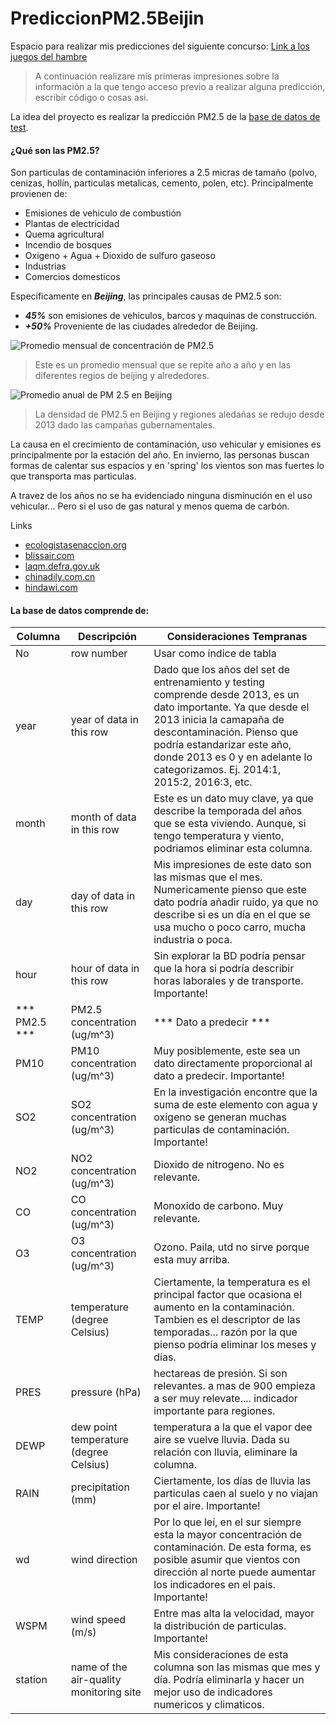 # PrediccionPM2.5Beijin
Espacio para realizar mis predicciones del siguiente concurso: 
[Link a los juegos del hambre](https://www.kaggle.com/c/datamex102020/overview/description)

> A continuación realizare mis primeras impresiones sobre la información a la que tengo acceso previo a realizar alguna predicción, escribir código o cosas asi.

La idea del proyecto es realizar la predicción PM2.5 de la [base de datos de test](https://github.com/seprab/PrediccionPM2.5Beijin/blob/main/test.csv).

#### ¿Qué son las PM2.5?
Son particulas de contaminación inferiores a 2.5 micras de tamaño (polvo, cenizas, hollín, particulas metalicas, cemento, polen, etc). Principalmente provienen de:
* Emisiones de vehiculo de combustión
* Plantas de electricidad
* Quema agricultural
* Incendio de bosques
* Oxigeno + Agua + Dioxido de sulfuro gaseoso
* Industrias
* Comercios domesticos

Especificamente en ***Beijing***, las principales causas de PM2.5 son:
* ***45%*** son emisiones de vehiculos, barcos y maquinas de construcción.
* ***+50%*** Proveniente de las ciudades alrededor de Beijing.

![Promedio mensual de concentración de PM2.5](https://static-01.hindawi.com/articles/amete/volume-2018/1724872/figures/1724872.fig.001.svgz)

> Este es un promedio mensual que se repite año a año y en las diferentes regios de beijing y alrededores.

![Promedio anual de PM 2.5 en Beijing](http://img2.chinadaily.com.cn/images/201804/07/5ac805b2a3105cdce0a12ac1.jpeg)


> La densidad de PM2.5 en Beijing y regiones aledañas se redujo desde 2013 dado las campañas gubernamentales.

La causa en el crecimiento de contaminación, uso vehicular y emisiones es principalmente por la estación del año. En invierno, las personas buscan formas de calentar sus espacios y en 'spring' los vientos son mas fuertes lo que transporta mas particulas.

A travez de los años no se ha evidenciado ninguna disminución en el uso vehicular... Pero si el uso de gas natural y menos quema de carbón.


Links
* [ecologistasenaccion.org](https://www.ecologistasenaccion.org/17842/que-son-las-pm25-y-como-afectan-a-nuestra-salud/)
* [blissair.com](https://blissair.com/what-is-pm-2-5.htm?__cf_chl_captcha_tk__=774e79d38de76055070eb1c26ffe3a20945daf66-1605851740-0-AXl_5JCb4zM_2nVItcq7mgCv1Z6bsjiaHbBD04F3OkcBM046MngeI8yLG9XQneREvGfKJbqLzpbNVRp8WNlEpZvaqHwFuK8TpCQRhYtSYEIwCsayfj_FW8hBASLuB-t-knw3llIQN4AzVGePB9_U0HX-Jqy8PB53-15zjkuyY_ErvF8RgOr_nV5mVImZ44QHpHMeU_q8Z6hB6UJWRXnwI--HvxIp5OQsTd3NlGrQ6vU1TIEtkMBdFB_hkkJ8wCpfvXrCzIS45BPxKF9QMGlDZ8ztduGN7-hIG1DKJO1FlDLwta1TFFFIHFUmS50jiRiwS4i3Hli4tr6EyAsY-hwcVLWWNP4Ax_AxniCLEfpVePfQR9Gl9EQ_ArCuMmuYdgLMpvjs5XuHJySvHb7I3fUI3ujoqeQdiVd_8mE6-MqAPdKNIITRxUxxUhikxlhn-nN3B7pKKaRfxvNWb-fUYqxwtt3LJ5HUi5fzCToxGrW_PIQIY70PA5_CBvwh3T4Yp6FUYr8belO5N_1DIRRPWgRL_Q0BLJmQcyE7KKTdsBVgKLxU)
* [laqm.defra.gov.uk](https://laqm.defra.gov.uk/public-health/pm25.html)
* [chinadily.com.cn](http://www.chinadaily.com.cn/a/201804/07/WS5ac805b2a3105cdcf65168a7.html)
* [hindawi.com](https://www.hindawi.com/journals/amete/2018/1724872/)

#### La base de datos comprende de:
Columna| Descripción | Consideraciones Tempranas 
------------ | ------------- | ------------- 
No | row number | Usar como índice de tabla
year | year of data in this row | Dado que los años del set de entrenamiento y testing comprende desde 2013, es un dato importante. Ya que desde el 2013 inicia la camapaña de descontaminación. Pienso que podría estandarizar este año, donde 2013 es 0 y en adelante lo categorizamos. Ej. 2014:1, 2015:2, 2016:3, etc.
month | month of data in this row | Este es un dato muy clave, ya que describe la temporada del años que se esta viviendo. Aunque, si tengo temperatura y viento, podriamos eliminar esta columna.
day | day of data in this row | Mis impresiones de este dato son las mismas que el mes. Numericamente pienso que este dato podría añadir ruido, ya que no describe si es un día en el que se usa mucho o poco carro, mucha industria o poca.
hour | hour of data in this row | Sin explorar la BD podría pensar que la hora si podría describir horas laborales y de transporte. Importante!
*** PM2.5 *** | PM2.5 concentration (ug/m^3) | *** Dato a predecir ***
PM10 | PM10 concentration (ug/m^3) | Muy posiblemente, este sea un dato directamente proporcional al dato a predecir. Importante!
SO2 | SO2 concentration (ug/m^3) | En la investigación encontre que la suma de este elemento con agua y oxigeno se generan muchas particulas de contaminación. Importante!
NO2 | NO2 concentration (ug/m^3) | Dioxido de nitrogeno. No es relevante.
CO | CO concentration (ug/m^3) | Monoxido de carbono. Muy relevante.
O3 | O3 concentration (ug/m^3) | Ozono. Paila, utd no sirve porque esta muy arriba.
TEMP | temperature (degree Celsius) | Ciertamente, la temperatura es el principal factor que ocasiona el aumento en la contaminación. Tambien es el descriptor de las temporadas... razón por la que pienso podría eliminar los meses y días.
PRES | pressure (hPa) | hectareas de presión. Si son relevantes. a mas de 900 empieza a ser muy relevate.... indicador importante para regiones.
DEWP | dew point temperature (degree Celsius) | temperatura a la que el vapor dee aire se vuelve lluvia. Dada su relación con lluvia, eliminare la columna.
RAIN | precipitation (mm) | Ciertamente, los días de lluvia las particulas caen al suelo y no viajan por el aire. Importante!
wd | wind direction | Por lo que leí, en el sur siempre esta la mayor concentración de contaminación. De esta forma, es posible asumir que vientos con dirección al norte puede aumentar los indicadores en el pais. Importante!
WSPM | wind speed (m/s) | Entre mas alta la velocidad, mayor la distribución de particulas. Importante!
station | name of the air-quality monitoring site | Mis consideraciones de esta columna son las mismas que mes y día. Podría eliminarla y hacer un mejor uso de indicadores numericos y climaticos.
